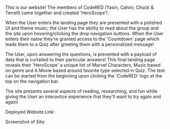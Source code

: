This is our website! The members of CodeRED (Yasin, Calvin, Chuck & Terrell) came together and created 'HeroScope'!.

When the User enters the landing page they are presented with a polished UI and theme music; the User has the ability to read about the group and the site upon hovering/clicking the drop navigation buttons. When the User enters their name they're granted access to the 'Countdown' page which leads them to a Quiz after greeting them with a personalized message!

The User, upon answering the questions, is presented with a payload of data that is curtailed to their particular answers! This final landing page reveals their 'HeroScope' a unique list of Marvel Characters, Music based on genre and A Movie based around favorite type selected in Quiz. The test can be started from the beginning upon clicking the 'CodeRED' logo at the top on the navigation bar.

The site presents several aspects of reading, researching, and fun while giving the User an interavtice experience that they'll want to try again and again!

Deployed Website Link:

Screenshot of Site:
